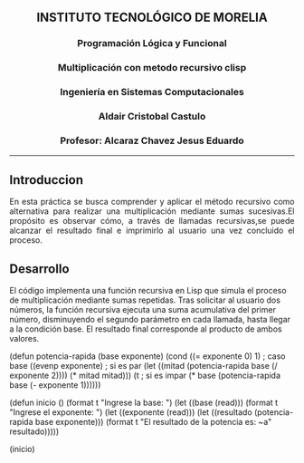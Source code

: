 
<center>
<h2>INSTITUTO TECNOLÓGICO DE MORELIA </h2>

<h3>Programación Lógica y Funcional </h3>

<h3>Multiplicación con metodo recursivo clisp</h3>

<h3>Ingeniería en Sistemas Computacionales</h3>


<h3>Aldair Cristobal Castulo</h3>

<h3>Profesor: Alcaraz Chavez Jesus Eduardo</h3>
</center>

---

<h2>Introduccion  </h2>

<p align="justify">
En esta práctica se busca comprender y aplicar el método recursivo 
como alternativa para realizar una multiplicación mediante sumas
sucesivas.El propósito es observar cómo, a través de llamadas
recursivas,se puede alcanzar el resultado final e imprimirlo al
usuario una vez concluido el proceso.
</p>

<h2>Desarrollo</h2>
<p>El código implementa una función recursiva en Lisp que simula el proceso de multiplicación mediante sumas repetidas. Tras solicitar al usuario dos números, la función recursiva ejecuta una suma acumulativa del primer número, disminuyendo el segundo parámetro en cada llamada, hasta llegar a la condición base. El resultado final corresponde al producto de ambos valores.
</p>

(defun potencia-rapida (base exponente)
  (cond
    ((= exponente 0) 1) ; caso base
    ((evenp exponente)  ; si es par
     (let ((mitad (potencia-rapida base (/ exponente 2))))
       (* mitad mitad)))
    (t                  ; si es impar
     (* base (potencia-rapida base (- exponente 1))))))

(defun inicio ()
  (format t "Ingrese la base: ")
  (let ((base (read)))
    (format t "Ingrese el exponente: ")
    (let ((exponente (read)))
      (let ((resultado (potencia-rapida base exponente)))
        (format t "El resultado de la potencia es: ~a" resultado)))))
        
(inicio)








